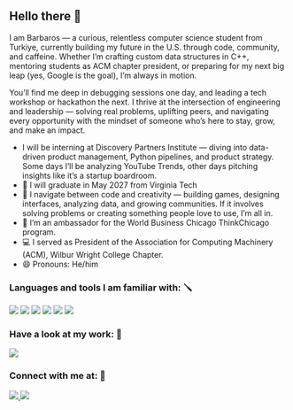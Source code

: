 ## Hello there 👋

I am Barbaros — a curious, relentless computer science student from Turkiye, currently building my future in the U.S. through code, community, and caffeine. Whether I’m crafting custom data structures in C++, mentoring students as ACM chapter president, or preparing for my next big leap (yes, Google is the goal), I’m always in motion.

You’ll find me deep in debugging sessions one day, and leading a tech workshop or hackathon the next. I thrive at the intersection of engineering and leadership — solving real problems, uplifting peers, and navigating every opportunity with the mindset of someone who’s here to stay, grow, and make an impact.

-  I will be interning at Discovery Partners Institute — diving into data-driven product management, Python pipelines, and product strategy. Some days I’ll be analyzing YouTube Trends, other days pitching insights like it’s a startup boardroom.
- 📜 I will graduate in May 2027 from Virginia Tech
- 🎲 I navigate between code and creativity — building games, designing interfaces, analyzing data, and growing communities. If it involves solving problems or creating something people love to use, I’m all in.
- 👔 I’m an ambassador for the World Business Chicago ThinkChicago program.
- 💻 I served as President of the Association for Computing Machinery (ACM), Wilbur Wright College Chapter.
- 😄 Pronouns: He/him

### Languages and tools I am familiar with: 🪛


<img src = "https://img.shields.io/badge/C%2B%2B-00599C?style=for-the-badge&logo=c%2B%2B&logoColor=white">
<img src = "https://img.shields.io/badge/C-00599C?style=for-the-badge&logo=c&logoColor=white">
<img src = "https://img.shields.io/badge/Adobe%20XD-470137?style=for-the-badge&logo=Adobe%20XD&logoColor=#FF61F6">
<img src = "https://img.shields.io/badge/Adobe%20Photoshop-31A8FF?style=for-the-badge&logo=Adobe%20Photoshop&logoColor=black"> 
<img src = "https://img.shields.io/badge/GitHub-100000?style=for-the-badge&logo=github&logoColor=white">


<img src="https://github-readme-stats.vercel.app/api/top-langs?username=barbarosz&layout=compact&theme=radical"/>

### Have a look at my work: 👀

<a href= "https://acmwilburwrightcollege.com"><img src = "https://images.seeklogo.com/logo-png/34/1/association-for-computing-machinery-acm-logo-png_seeklogo-346735.png"> </a>

### Connect with me at: 📩

<a href= "barbaroszorluchi@gmail.com"><img src = "https://img.shields.io/badge/Gmail-EA4335.svg?style=for-the-badge&logo=Gmail&logoColor=white"> </a>
<a href= "https://www.linkedin.com/in/barbaros-zorlu/"><img src = "https://img.shields.io/badge/LinkedIn-0077B5?style=for-the-badge&logo=linkedin&logoColor=white"> </a>

